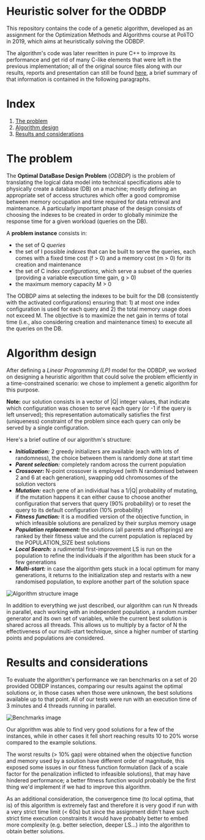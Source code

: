 # Heuristic solver for the ODBDP
This repository contains the code of a genetic algorithm, developed as an assignment for the Optimization Methods and Algorithms course at PoliTO in 2019, which aims at heuristically solving the ODBDP.

The algorithm's code was later rewritten in pure C++ to improve its performance and get rid of many C-like elements that were left in the previous implementation; all of the original source files along with our results, reports and presentation can still be found [here](https://github.com/edoardo262632/DBDS-optimization/releases/download/v1.0/ODBDPproject_OMAAL_group04.zip), a brief summary of that information is contained in the following paragraphs.

# Index
1. [The problem](#The-problem)
2. [Algorithm design](#Algorithm-design)
3. [Results and considerations](#Results-and-considerations)

# The problem
The **Optimal DataBase Design Problem** (*ODBDP*) is the problem of translating the logical data model into technical specifications able to physically create a database (DB) on a machine; mostly defining an appropriate set of access structures which offer a good compromise between memory occupation and time required for data retrieval and maintenance. A particularly important phase of the design consists of choosing the indexes to be created in order to globally minimize the response time for a given workload (queries on the DB).

A **problem instance** consists in:
- the set of Q *queries*
- the set of I possible *indexes* that can be built to serve the queries, each comes with a fixed time cost (f > 0) and a memory cost (m > 0) for its creation and maintenance
- the set of C index *configurations*, which serve a subset of the queries (providing a variable execution time gain, g > 0)
- the maximum memory capacity M > 0

The ODBDP aims at selecting the indexes to be built for the DB (consistently with the activated configurations) ensuring that: 1) at most one index configuration is used for each query and 2) the total memory usage does not exceed M. The objective is to maximize the net gain in terms of total time (i.e., also considering creation and maintenance times) to execute all the queries on the DB.

# Algorithm design
After defining a *Linear Programming (LP)* model for the ODBDP, we worked on designing a heuristic algorithm that could solve the problem efficiently in a time-constrained scenario: we chose to implement a genetic algorithm for this purpose.

**Note:** our solution consists in a vector of |Q| integer values, that indicate which configuration was chosen to serve each query (or -1 if the query is left unserved); this representation automatically satisfies the first (uniqueness) constraint of the problem since each query can only be served by a single configuration.

Here's a brief outline of our algorithm's structure:
- ***Initialization:*** 2 greedy initializers are available (each with lots of randomness), the choice between them is randomly done at start time
- ***Parent selection:*** completely random across the current population
- ***Crossover:*** N-point crossover is employed (with N randomised between 2 and 6 at each generation), swapping odd chromosomes of the solution vectors
- ***Mutation:*** each gene of an individual has a 1/|Q| probability of mutating, if the mutation happens it can either cause to choose another configuration that servers that query (90% probability) or to reset the query to its default configuration (10% probability)
- ***Fitness function:*** it is a modified version of the objective function, in which infeasible solutions are penalized by their surplus memory usage
- ***Population replacement:*** the solutions (all parents and offsprings) are ranked by their fitness value and the current population is replaced by the POPULATION_SIZE best solutions
- ***Local Search:*** a rudimental first-improvement LS is run on the population to refine the individuals if the algorithm has been stuck for a few generations
- ***Multi-start:*** in case the algorithm gets stuck in a local optimum for many generations, it returns to the initialization step and restarts with a new randomised population, to explore another part of the solution space

![Algorithm structure image](https://imgur.com/JiFDbpx.jpg)

In addition to everything we just described, our algorithm can run N threads in parallel, each working with an independent population, a random number generator and its own set of variables, while the current best solution is shared across all threads. This allows us to multiply by a factor of N the effectiveness of our multi-start technique, since a higher number of starting points and populations are considered.

# Results and considerations
To evaluate the algorithm's performance we ran benchmarks on a set of 20 provided ODBDP instances, comparing our results against the optimal solutions or, in those cases when those were unknown, the best solutions available up to that point.
All of our tests were run with an execution time of 3 minutes and 4 threads running in parallel.

![Benchmarks image](https://imgur.com/a9kkAEO.jpg)

Our algorithm was able to find very good solutions for a few of the instances, while in other cases it fell short reaching results 10 to 20% worse compared to the example solutions.

The worst results (> 10% gap) were obtained when the objective function and memory used by a solution have different order of magnitude, this exposed some issues in our fitness function formulation (lack of a scale factor for the penalization inflicted to infeasible solutions), that may have hindered performance; a better fitness function would probably be the first thing we'd implement if we had to improve this algorithm.

As an additional consideration, the convergence time (to local optima, that is) of this algorithm is extremely fast and therefore it is very good if run with a very strict time limit (< 60s) but since the assignment didn't have such strict time execution constraints it would have probably better to embed more complexity (e.g. better selection, deeper LS...) into the algorithm to obtain better solutions.
